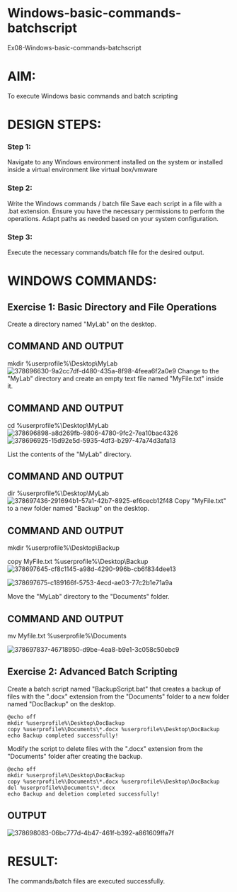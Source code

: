 # Windows-basic-commands-batchscript
Ex08-Windows-basic-commands-batchscript

# AIM:
To execute Windows basic commands and batch scripting

# DESIGN STEPS:

### Step 1:

Navigate to any Windows environment installed on the system or installed inside a virtual environment like virtual box/vmware 

### Step 2:

Write the Windows commands / batch file
Save each script in a file with a .bat extension.
Ensure you have the necessary permissions to perform the operations.
Adapt paths as needed based on your system configuration.
### Step 3:

Execute the necessary commands/batch file for the desired output. 




# WINDOWS COMMANDS:
## Exercise 1: Basic Directory and File Operations
Create a directory named "MyLab" on the desktop.


## COMMAND AND OUTPUT
mkdir %userprofile%\Desktop\MyLab
![378696630-9a2cc7df-d480-435a-8f98-4feea6f2a0e9](https://github.com/user-attachments/assets/aed95969-f90a-4317-844c-c4bea417d55d)
Change to the "MyLab" directory and create an empty text file named "MyFile.txt" inside it.

## COMMAND AND OUTPUT
cd %userprofile%\Desktop\MyLab
![378696898-a8d269fb-9806-4780-9fc2-7ea10bac4326](https://github.com/user-attachments/assets/c17663ff-e0b3-4c38-abcd-966c9cfa89ab)
![378696925-15d92e5d-5935-4df3-b297-47a74d3afa13](https://github.com/user-attachments/assets/9e5e8b0b-9c5a-4b3b-be90-f3670fe591cb)

List the contents of the "MyLab" directory.
## COMMAND AND OUTPUT
dir %userprofile%\Desktop\MyLab
![378697436-291694b1-57a1-42b7-8925-ef6cecb12f48](https://github.com/user-attachments/assets/06dc2a59-191d-4494-b27b-6e5e034bae2f)
Copy "MyFile.txt" to a new folder named "Backup" on the desktop.

## COMMAND AND OUTPUT
mkdir %userprofile%\Desktop\Backup

copy MyFile.txt %userprofile%\Desktop\Backup
![378697645-cf8c1145-a98d-4290-996b-cb6f834dee13](https://github.com/user-attachments/assets/5de4519f-9784-4dbe-80b9-95b99d6a5cfb)

![378697675-c189166f-5753-4ecd-ae03-77c2b1e71a9a](https://github.com/user-attachments/assets/62c0e320-69f7-4704-a4b0-7b889ae94515)

Move the "MyLab" directory to the "Documents" folder.


## COMMAND AND OUTPUT
mv Myfile.txt %userprofile%\Documents

![378697837-46718950-d9be-4ea8-b9e1-3c058c50ebc9](https://github.com/user-attachments/assets/b0ee4753-1fb4-4f9a-a9e8-7bdc42ea02c0)




## Exercise 2: Advanced Batch Scripting
Create a batch script named "BackupScript.bat" that creates a backup of files with the ".docx" extension from the "Documents" folder to a new folder named "DocBackup" on the desktop.
```
@echo off
mkdir %userprofile%\Desktop\DocBackup
copy %userprofile%\Documents\*.docx %userprofile%\Desktop\DocBackup
echo Backup completed successfully!
```
Modify the script to delete files with the ".docx" extension from the "Documents" folder after creating the backup.
```
@echo off
mkdir %userprofile%\Desktop\DocBackup
copy %userprofile%\Documents\*.docx %userprofile%\Desktop\DocBackup
del %userprofile%\Documents\*.docx
echo Backup and deletion completed successfully!
```


## OUTPUT
![378698083-06bc777d-4b47-461f-b392-a861609ffa7f](https://github.com/user-attachments/assets/f50ba4ef-34ca-4e4a-981c-f37bf82aa835)

# RESULT:
The commands/batch files are executed successfully.

